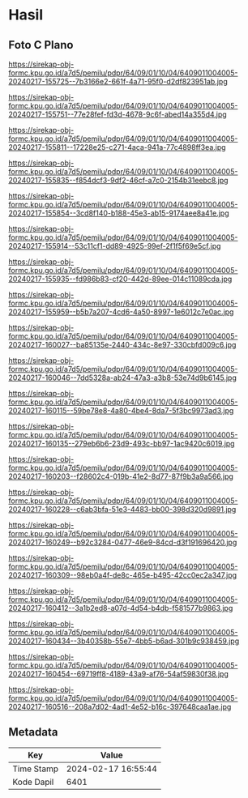 # Hasil

## Foto C Plano

https://sirekap-obj-formc.kpu.go.id/a7d5/pemilu/pdpr/64/09/01/10/04/6409011004005-20240217-155725--7b3166e2-661f-4a71-95f0-d2df823951ab.jpg

https://sirekap-obj-formc.kpu.go.id/a7d5/pemilu/pdpr/64/09/01/10/04/6409011004005-20240217-155751--77e28fef-fd3d-4678-9c6f-abed14a355d4.jpg

https://sirekap-obj-formc.kpu.go.id/a7d5/pemilu/pdpr/64/09/01/10/04/6409011004005-20240217-155811--17228e25-c271-4aca-941a-77c4898ff3ea.jpg

https://sirekap-obj-formc.kpu.go.id/a7d5/pemilu/pdpr/64/09/01/10/04/6409011004005-20240217-155835--f854dcf3-9df2-46cf-a7c0-2154b31eebc8.jpg

https://sirekap-obj-formc.kpu.go.id/a7d5/pemilu/pdpr/64/09/01/10/04/6409011004005-20240217-155854--3cd8f140-b188-45e3-ab15-9174aee8a41e.jpg

https://sirekap-obj-formc.kpu.go.id/a7d5/pemilu/pdpr/64/09/01/10/04/6409011004005-20240217-155914--53c11cf1-dd89-4925-99ef-2f1f5f69e5cf.jpg

https://sirekap-obj-formc.kpu.go.id/a7d5/pemilu/pdpr/64/09/01/10/04/6409011004005-20240217-155935--fd986b83-cf20-442d-89ee-014c11089cda.jpg

https://sirekap-obj-formc.kpu.go.id/a7d5/pemilu/pdpr/64/09/01/10/04/6409011004005-20240217-155959--b5b7a207-4cd6-4a50-8997-1e6012c7e0ac.jpg

https://sirekap-obj-formc.kpu.go.id/a7d5/pemilu/pdpr/64/09/01/10/04/6409011004005-20240217-160027--ba85135e-2440-434c-8e97-330cbfd009c6.jpg

https://sirekap-obj-formc.kpu.go.id/a7d5/pemilu/pdpr/64/09/01/10/04/6409011004005-20240217-160046--7dd5328a-ab24-47a3-a3b8-53e74d9b6145.jpg

https://sirekap-obj-formc.kpu.go.id/a7d5/pemilu/pdpr/64/09/01/10/04/6409011004005-20240217-160115--59be78e8-4a80-4be4-8da7-5f3bc9973ad3.jpg

https://sirekap-obj-formc.kpu.go.id/a7d5/pemilu/pdpr/64/09/01/10/04/6409011004005-20240217-160135--279eb6b6-23d9-493c-bb97-1ac9420c6019.jpg

https://sirekap-obj-formc.kpu.go.id/a7d5/pemilu/pdpr/64/09/01/10/04/6409011004005-20240217-160203--f28602c4-019b-41e2-8d77-87f9b3a9a566.jpg

https://sirekap-obj-formc.kpu.go.id/a7d5/pemilu/pdpr/64/09/01/10/04/6409011004005-20240217-160228--c6ab3bfa-51e3-4483-bb00-398d320d9891.jpg

https://sirekap-obj-formc.kpu.go.id/a7d5/pemilu/pdpr/64/09/01/10/04/6409011004005-20240217-160249--b92c3284-0477-46e9-84cd-d3f191696420.jpg

https://sirekap-obj-formc.kpu.go.id/a7d5/pemilu/pdpr/64/09/01/10/04/6409011004005-20240217-160309--98eb0a4f-de8c-465e-b495-42cc0ec2a347.jpg

https://sirekap-obj-formc.kpu.go.id/a7d5/pemilu/pdpr/64/09/01/10/04/6409011004005-20240217-160412--3a1b2ed8-a07d-4d54-b4db-f581577b9863.jpg

https://sirekap-obj-formc.kpu.go.id/a7d5/pemilu/pdpr/64/09/01/10/04/6409011004005-20240217-160434--3b40358b-55e7-4bb5-b6ad-301b9c938459.jpg

https://sirekap-obj-formc.kpu.go.id/a7d5/pemilu/pdpr/64/09/01/10/04/6409011004005-20240217-160454--69719ff8-4189-43a9-af76-54af59830f38.jpg

https://sirekap-obj-formc.kpu.go.id/a7d5/pemilu/pdpr/64/09/01/10/04/6409011004005-20240217-160516--208a7d02-4ad1-4e52-b16c-397648caa1ae.jpg


## Metadata

| Key        | Value               |
| ---------- | ------------------- |
| Time Stamp | 2024-02-17 16:55:44 |
| Kode Dapil | 6401                |



